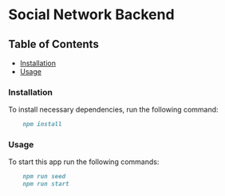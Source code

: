 # Social Network Backend

## Table of Contents

- [Installation](#installation)
- [Usage](#usage)


### Installation

To install necessary dependencies, run the following command:

```md
    npm install
```

### Usage

To start this app run the following commands:

```md
    npm run seed
    npm run start
```
